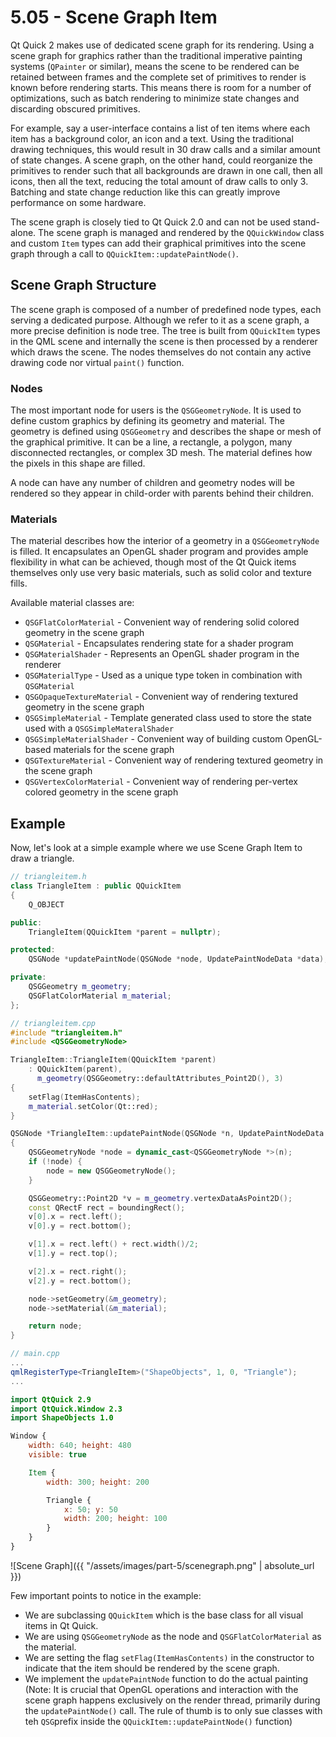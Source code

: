 # 5.05 - Scene Graph Item

Qt Quick 2 makes use of dedicated scene graph for its rendering. Using a scene graph for graphics rather than the traditional imperative painting systems (`QPainter` or similar), means the scene to be rendered can be retained between frames and the complete set of primitives to render is known before rendering starts. This means there is room for a number of optimizations, such as batch rendering to minimize state changes and discarding obscured primitives.

For example, say a user-interface contains a list of ten items where each item has a background color, an icon and a text. Using the traditional drawing techniques, this would result in 30 draw calls and a similar amount of state changes. A scene graph, on the other hand, could reorganize the primitives to render such that all backgrounds are drawn in one call, then all icons, then all the text, reducing the total amount of draw calls to only 3. Batching and state change reduction like this can greatly improve performance on some hardware.

The scene graph is closely tied to Qt Quick 2.0 and can not be used stand-alone. The scene graph is managed and rendered by the `QQuickWindow` class and custom `Item` types can add their graphical primitives into the scene graph through a call to `QQuickItem::updatePaintNode()`.

## Scene Graph Structure

The scene graph is composed of a number of predefined node types, each serving a dedicated purpose. Although we refer to it as a scene graph, a more precise definition is node tree. The tree is built from `QQuickItem` types in the QML scene and internally the scene is then processed by a renderer which draws the scene. The nodes themselves do not contain any active drawing code nor virtual `paint()` function.

### Nodes

The most important node for users is the `QSGGeometryNode`. It is used to define custom graphics by defining its geometry and material. The geometry is defined using `QSGGeometry` and describes the shape or mesh of the graphical primitive. It can be a line, a rectangle, a polygon, many disconnected rectangles, or complex 3D mesh. The material defines how the pixels in this shape are filled.

A node can have any number of children and geometry nodes will be rendered so they appear in child-order with parents behind their children.

### Materials

The material describes how the interior of a geometry in a `QSGGeometryNode` is filled. It encapsulates an OpenGL shader program and provides ample flexibility in what can be achieved, though most of the Qt Quick items themselves only use very basic materials, such as solid color and texture fills.

Available material classes are:

* `QSGFlatColorMaterial` - Convenient way of rendering solid colored geometry in the scene graph
* `QSGMaterial` - Encapsulates rendering state for a shader program
* `QSGMaterialShader` - Represents an OpenGL shader program in the renderer
* `QSGMaterialType` - Used as a unique type token in combination with `QSGMaterial`
* `QSGOpaqueTextureMaterial` - Convenient way of rendering textured geometry in the scene graph
* `QSGSimpleMaterial` - Template generated class used to store the state used with a `QSGSimpleMateralShader`
* `QSGSimpleMaterialShader` - Convenient way of building custom OpenGL-based materials for the scene graph
* `QSGTextureMaterial` - Convenient way of rendering textured geometry in the scene graph
* `QSGVertexColorMaterial` - Convenient way of rendering per-vertex colored geometry in the scene graph

## Example

Now, let's look at a simple example where we use Scene Graph Item to draw a triangle.

```cpp
// triangleitem.h
class TriangleItem : public QQuickItem
{
    Q_OBJECT

public:
    TriangleItem(QQuickItem *parent = nullptr);

protected:
    QSGNode *updatePaintNode(QSGNode *node, UpdatePaintNodeData *data);

private:
    QSGGeometry m_geometry;
    QSGFlatColorMaterial m_material;
};
```

```cpp
// triangleitem.cpp
#include "triangleitem.h"
#include <QSGGeometryNode>

TriangleItem::TriangleItem(QQuickItem *parent)
    : QQuickItem(parent),
      m_geometry(QSGGeometry::defaultAttributes_Point2D(), 3)
{
    setFlag(ItemHasContents);
    m_material.setColor(Qt::red);
}

QSGNode *TriangleItem::updatePaintNode(QSGNode *n, UpdatePaintNodeData *)
{
    QSGGeometryNode *node = dynamic_cast<QSGGeometryNode *>(n);
    if (!node) {
        node = new QSGGeometryNode();
    }

    QSGGeometry::Point2D *v = m_geometry.vertexDataAsPoint2D();
    const QRectF rect = boundingRect();
    v[0].x = rect.left();
    v[0].y = rect.bottom();

    v[1].x = rect.left() + rect.width()/2;
    v[1].y = rect.top();

    v[2].x = rect.right();
    v[2].y = rect.bottom();

    node->setGeometry(&m_geometry);
    node->setMaterial(&m_material);

    return node;
}
```

```cpp
// main.cpp
...
qmlRegisterType<TriangleItem>("ShapeObjects", 1, 0, "Triangle");
...
```

```qml
import QtQuick 2.9
import QtQuick.Window 2.3
import ShapeObjects 1.0

Window {
    width: 640; height: 480
    visible: true

    Item {
        width: 300; height: 200

        Triangle {
            x: 50; y: 50
            width: 200; height: 100
        }
    }
}

```

![Scene Graph]({{ "/assets/images/part-5/scenegraph.png" | absolute_url }})

Few important points to notice in the example:
* We are subclassing `QQuickItem` which is the base class for all visual items in Qt Quick.
* We are using `QSGGeometryNode` as the node and `QSGFlatColorMaterial` as the material.
* We are setting the flag `setFlag(ItemHasContents)` in the constructor to indicate that the item should be rendered by the scene graph.
* We implement the `updatePaintNode` function to do the actual painting (Note: It is crucial that OpenGL operations and interaction with the scene graph happens exclusively on the render thread, primarily during the `updatePaintNode()` call. The rule of thumb is to only sue classes with teh `QSG`prefix inside the `QQuickItem::updatePaintNode()` function)


